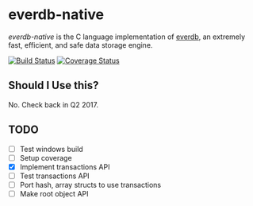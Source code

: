 everdb-native
=============

*everdb-native* is the C language implementation of [everdb](https://github.com/Knio/everdb), an extremely fast, efficient, and safe data storage engine.

[![Build Status][buildlogo-native]](https://travis-ci.org/Knio/everdb-native)
[![Coverage Status][coveragelogo-native]](https://coveralls.io/r/Knio/everdb-native)

[buildlogo-native]: https://travis-ci.org/Knio/everdb-native.svg?branch=master
[coveragelogo-native]: https://img.shields.io/coveralls/Knio/everdb-native.svg?branch=master

## Should I Use this?

No. Check back in Q2 2017.

TODO
----

- [ ] Test windows build
- [ ] Setup coverage
- [x] Implement transactions API
- [ ] Test transactions API
- [ ] Port hash, array structs to use transactions
- [ ] Make root object API
